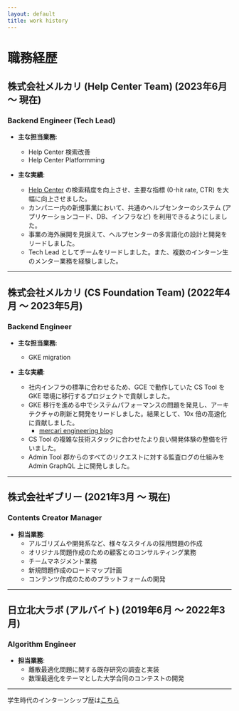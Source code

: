 ```yaml
---
layout: default
title: work history
---
```


# 職務経歴

## 株式会社メルカリ (Help Center Team) (2023年6月 ～ 現在)
### Backend Engineer (Tech Lead)
- **主な担当業務**:
  - Help Center 検索改善
  - Help Center Platformming

- **主な実績**:
  - [Help Center](https://help.jp.mercari.com/) の検索精度を向上させ、主要な指標 (0-hit rate, CTR) を大幅に向上させました。
  - カンパニー内の新規事業において、共通のヘルプセンターのシステム (アプリケーションコード、DB、インフラなど) を利用できるようにしました。
  - 事業の海外展開を見据えて、ヘルプセンターの多言語化の設計と開発をリードしました。
  - Tech Lead としてチームをリードしました。また、複数のインターン生のメンター業務を経験しました。

---

## 株式会社メルカリ (CS Foundation Team) (2022年4月 ～ 2023年5月)
### Backend Engineer
- **主な担当業務**:
  - GKE migration

- **主な実績**:
  - 社内インフラの標準に合わせるため、GCE で動作していた CS Tool を GKE 環境に移行するプロジェクトで貢献しました。
  - GKE 移行を進める中でシステムパフォーマンスの問題を発見し、アーキテクチャの刷新と開発をリードしました。結果として、10x 倍の高速化に貢献しました。
    - [mercari engineering blog](https://engineering.mercari.com/blog/entry/migrate-for-gke/)
  - CS Tool の複雑な技術スタックに合わせたより良い開発体験の整備を行いました。
  - Admin Tool 郡からのすべてのリクエストに対する監査ログの仕組みを Admin GraphQL 上に開発しました。

---

## 株式会社ギブリー (2021年3月 ～ 現在)
### Contents Creator Manager
- **担当業務**:
  - アルゴリズムや開発系など、様々なスタイルの採用問題の作成
  - オリジナル問題作成のための顧客とのコンサルティング業務
  - チームマネジメント業務
  - 新規問題作成のロードマップ計画
  - コンテンツ作成のためのプラットフォームの開発

---

## 日立北大ラボ (アルバイト) (2019年6月 〜 2022年3月)
### Algorithm Engineer
- **担当業務**:
  - 離散最適化問題に関する既存研究の調査と実装
  - 数理最適化をテーマとした大学合同のコンテストの開発

---

学生時代のインターンシップ歴は[こちら](../internship/)
